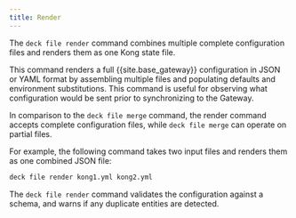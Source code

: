 ```yaml
---
title: Render
---
```


The `deck file render` command combines multiple complete configuration files and renders them as one Kong state file.

This command renders a full {{site.base_gateway}} configuration in JSON or YAML format by assembling multiple files and populating defaults and environment substitutions. This command is useful for observing what configuration would be sent prior to synchronizing to the Gateway.

In comparison to the `deck file merge` command, the render command accepts complete configuration files, while `deck file merge` can operate on partial files.

For example, the following command takes two input files and renders them as one combined JSON file:

```bash
deck file render kong1.yml kong2.yml
```

The `deck file render` command validates the configuration against a schema, and warns if any duplicate entities are detected.